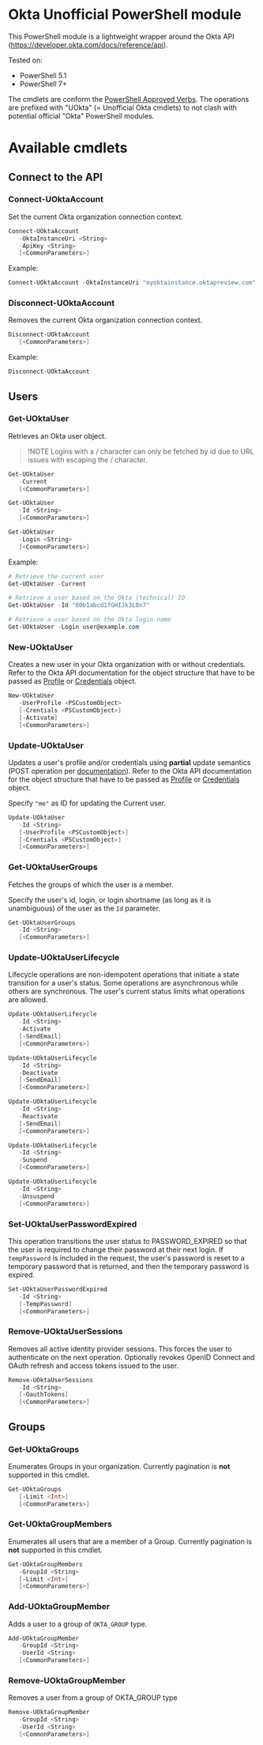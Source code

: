 # Okta Unofficial PowerShell module
This PowerShell module is a lightweight wrapper around the Okta API (https://developer.okta.com/docs/reference/api).

Tested on:
* PowerShell 5.1
* PowerShell 7+

The cmdlets are conform the [PowerShell Approved Verbs](https://docs.microsoft.com/en-us/powershell/scripting/developer/cmdlet/approved-verbs-for-windows-powershell-commands?view=powershell-7.2).
The operations are prefixed with "UOkta" (= Unofficial Okta cmdlets) to not clash with potential official "Okta" PowerShell modules.

# Available cmdlets

## Connect to the API
### Connect-UOktaAccount
Set the current Okta organization connection context.

```ps1
Connect-UOktaAccount
   -OktaInstanceUri <String>
   -ApiKey <String>
   [<CommonParameters>]
```

Example:
```ps1
Connect-UOktaAccount -OktaInstanceUri "myoktainstance.oktapreview.com" -ApiKey "ABCDEFGHIJKLMN"
```

### Disconnect-UOktaAccount
Removes the current Okta organization connection context.

```ps1
Disconnect-UOktaAccount
   [<CommonParameters>]
```

Example:
```ps1
Disconnect-UOktaAccount
```

## Users
### Get-UOktaUser
Retrieves an Okta user object.

>!NOTE
> Logins with a / character can only be fetched by id due to URL issues with escaping the / character.

```ps1
Get-UOktaUser
   -Current
   [<CommonParameters>]
```
```ps1
Get-UOktaUser
   -Id <String>
   [<CommonParameters>]
```
```ps1
Get-UOktaUser
   -Login <String>
   [<CommonParameters>]
```

Example:
```ps1
# Retrieve the current user
Get-UOktaUser -Current

# Retrieve a user based on the Okta (technical) ID
Get-UOktaUser -Id "00b1abcd1fGHIJk3L0n7"

# Retrieve a user based on the Okta login name
Get-UOktaUser -Login user@example.com
```

### New-UOktaUser
Creates a new user in your Okta organization with or without credentials.
Refer to the Okta API documentation for the object structure that have to be passed as [Profile](https://developer.okta.com/docs/reference/api/users/#profile-object) or [Credentials](https://developer.okta.com/docs/reference/api/users/#credentials-object) object.

```ps1
New-UOktaUser
   -UserProfile <PSCustomObject>
   [-Crentials <PSCustomObject>]
   [-Activate]
   [<CommonParameters>]
```

### Update-UOktaUser
Updates a user's profile and/or credentials using **partial** update semantics (POST operation per [documentation](https://developer.okta.com/docs/reference/api/users/#update-user)).
Refer to the Okta API documentation for the object structure that have to be passed as [Profile](https://developer.okta.com/docs/reference/api/users/#profile-object) or [Credentials](https://developer.okta.com/docs/reference/api/users/#credentials-object) object.

Specify `"me"` as ID for updating the Current user.
```ps1
Update-UOktaUser
   -Id <String>
   [-UserProfile <PSCustomObject>]
   [-Crentials <PSCustomObject>]
   [<CommonParameters>]
```

### Get-UOktaUserGroups
Fetches the groups of which the user is a member.

Specify the user's id, login, or login shortname (as long as it is unambiguous) of the user as the `Id` parameter.

```ps1
Get-UOktaUserGroups
   -Id <String>
   [<CommonParameters>]
```

### Update-UOktaUserLifecycle
Lifecycle operations are non-idempotent operations that initiate a state transition for a user's status. Some operations are asynchronous while others are synchronous. The user's current status limits what operations are allowed.

```ps1
Update-UOktaUserLifecycle
   -Id <String>
   -Activate
   [-SendEmail]
   [<CommonParameters>]
```
```ps1
Update-UOktaUserLifecycle
   -Id <String>
   -Deactivate
   [-SendEmail]
   [<CommonParameters>]
```
```ps1
Update-UOktaUserLifecycle
   -Id <String>
   -Reactivate
   [-SendEmail]
   [<CommonParameters>]
```
```ps1
Update-UOktaUserLifecycle
   -Id <String>
   -Suspend
   [<CommonParameters>]
```
```ps1
Update-UOktaUserLifecycle
   -Id <String>
   -Unsuspend
   [<CommonParameters>]
```

### Set-UOktaUserPasswordExpired
This operation transitions the user status to PASSWORD_EXPIRED so that the user is required to change their password at their next login. If `tempPassword` is included in the request, the user's password is reset to a temporary password that is returned, and then the temporary password is expired.

```ps1
Set-UOktaUserPasswordExpired
   -Id <String>
   [-TempPassword]
   [<CommonParameters>]
```

### Remove-UOktaUserSessions
Removes all active identity provider sessions. This forces the user to authenticate on the next operation. Optionally revokes OpenID Connect and OAuth refresh and access tokens issued to the user.

```ps1
Remove-UOktaUserSessions
   -Id <String>
   [-OauthTokens]
   [<CommonParameters>]
```

## Groups
### Get-UOktaGroups
Enumerates Groups in your organization. Currently pagination is **not** supported in this cmdlet.

```ps1
Get-UOktaGroups
   [-Limit <Int>]
   [<CommonParameters>]
```

### Get-UOktaGroupMembers
Enumerates all users that are a member of a Group. Currently pagination is **not** supported in this cmdlet.

```ps1
Get-UOktaGroupMembers
   -GroupId <String>
   [-Limit <Int>]
   [<CommonParameters>]
```

### Add-UOktaGroupMember
Adds a user to a group of `OKTA_GROUP` type.

```ps1
Add-UOktaGroupMember
   -GroupId <String>
   -UserId <String>
   [<CommonParameters>]
```

### Remove-UOktaGroupMember
Removes a user from a group of OKTA_GROUP type

```ps1
Remove-UOktaGroupMember
   -GroupId <String>
   -UserId <String>
   [<CommonParameters>]
```
